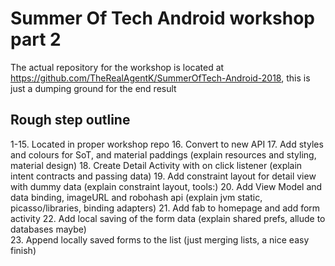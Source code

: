 # Summer Of Tech Android workshop part 2

The actual repository for the workshop is located at https://github.com/TheRealAgentK/SummerOfTech-Android-2018, this is just a dumping ground for the end result

## Rough step outline
1-15. Located in proper workshop repo
16. Convert to new API
17. Add styles and colours for SoT, and material paddings (explain resources and styling, material design)
18. Create Detail Activity with on click listener (explain intent contracts and passing data)
19. Add constraint layout for detail view with dummy data (explain constraint layout, tools:)
20. Add View Model and data binding, imageURL and robohash api (explain jvm static, picasso/libraries, binding adapters)
21. Add fab to homepage and add form activity
22. Add local saving of the form data (explain shared prefs, allude to databases maybe)  
23. Append locally saved forms to the list (just merging lists, a nice easy finish)